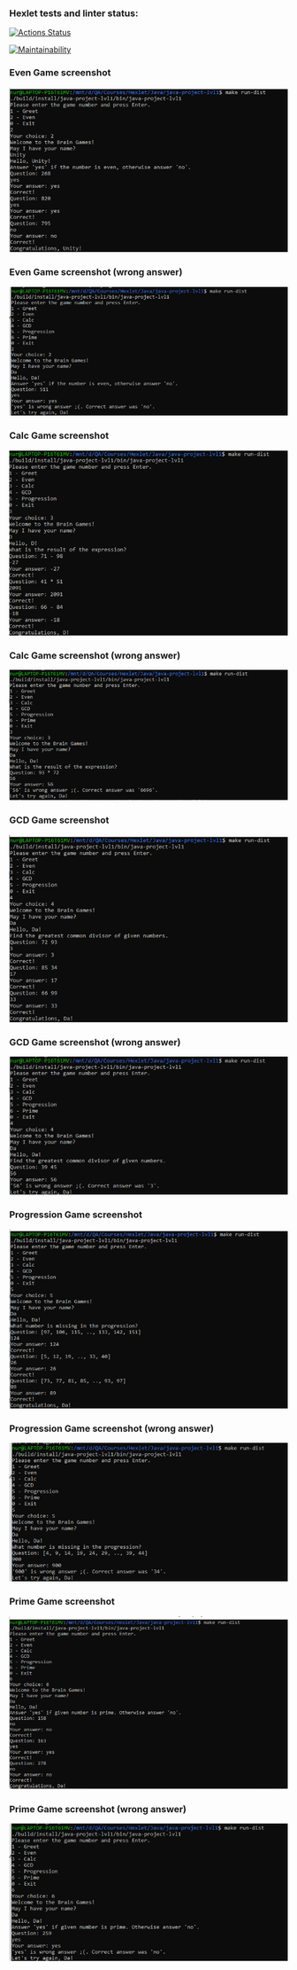 ### Hexlet tests and linter status:
[![Actions Status](https://github.com/NurshatKalimullin/java-project-lvl1/workflows/Java%20CI/badge.svg)](https://github.com/NurshatKalimullin/java-project-lvl1/actions)


[![Maintainability](https://api.codeclimate.com/v1/badges/a99a88d28ad37a79dbf6/maintainability)](https://codeclimate.com/github/codeclimate/codeclimate/maintainability)



### Even Game screenshot
![Alt text](/screenshots/evenGameScreenshot.png?raw=true "Game screenshot")


### Even Game screenshot (wrong answer)
![Alt text](/screenshots/evenGameScreenshotWrongAnswer.png?raw=true "Game screenshot")


### Calc Game screenshot
![Alt text](/screenshots/calcGameScreenshot.png?raw=true "Game screenshot")


### Calc Game screenshot (wrong answer)
![Alt text](/screenshots/calcGameScreenshotWrongAnswer.png?raw=true "Game screenshot")


### GCD Game screenshot
![Alt text](/screenshots/gcdGameScreenshot.png?raw=true "Game screenshot")


### GCD Game screenshot (wrong answer)
![Alt text](/screenshots/gcdGameScreenshotWrongAnswer.png?raw=true "Game screenshot")


### Progression Game screenshot
![Alt text](/screenshots/progressionGameScreenshot.png?raw=true "Game screenshot")


### Progression Game screenshot (wrong answer)
![Alt text](/screenshots/progressionGameScreenshotWrongAnswer.png?raw=true "Game screenshot")


### Prime Game screenshot
![Alt text](/screenshots/primeGameScreenshot.png?raw=true "Game screenshot")


### Prime Game screenshot (wrong answer)
![Alt text](/screenshots/primeGameScreenshotWrongWnswer.png?raw=true "Game screenshot")
